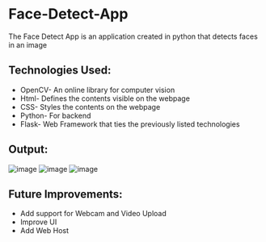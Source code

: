 # Face-Detect-App

The Face Detect App is an application created in python that detects faces in an image

## Technologies Used:

* OpenCV- An online library for computer vision
* Html- Defines the contents visible on the webpage
* CSS- Styles the contents on the webpage
* Python- For backend
* Flask- Web Framework that ties the previously listed technologies

## Output:
![image](https://github.com/Moze-Code/Face-Detect-App/assets/83746252/01642307-7a43-4234-91f5-cc04fa12140e)
![image](https://github.com/Moze-Code/Face-Detect-App/assets/83746252/df408443-ea97-4614-9a1e-3e6e4a4c3725)
![image](https://github.com/Moze-Code/Face-Detect-App/assets/83746252/8bfe6f67-9ab6-45be-92f9-a7eb66214f69)



## Future Improvements:
* Add support for Webcam and Video Upload
* Improve UI
* Add Web Host




